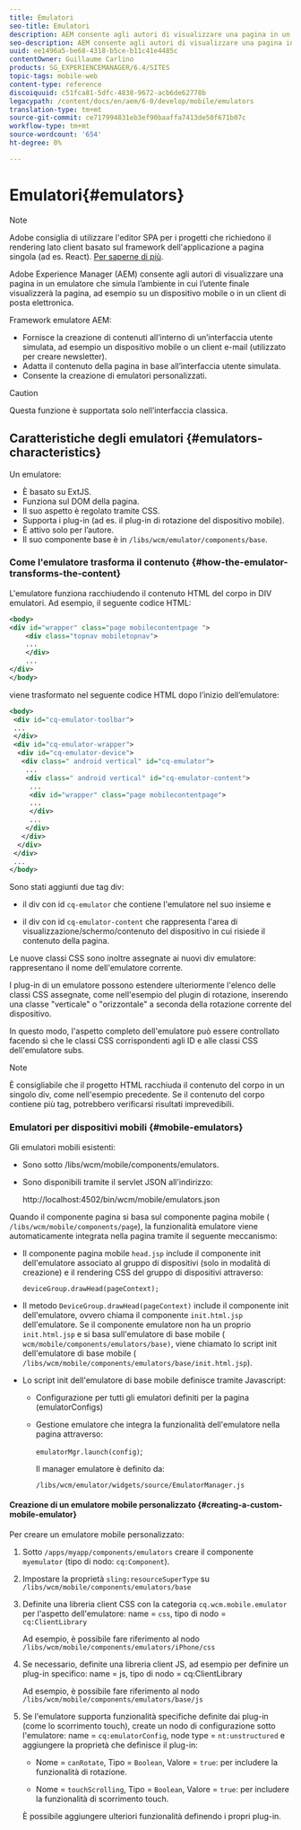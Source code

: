 ```yaml
---
title: Emulatori
seo-title: Emulatori
description: AEM consente agli autori di visualizzare una pagina in un emulatore che simula l’ambiente in cui l’utente finale visualizzerà la pagina
seo-description: AEM consente agli autori di visualizzare una pagina in un emulatore che simula l’ambiente in cui l’utente finale visualizzerà la pagina
uuid: ee1496a5-be68-4318-b5ce-b11c41e4485c
contentOwner: Guillaume Carlino
products: SG_EXPERIENCEMANAGER/6.4/SITES
topic-tags: mobile-web
content-type: reference
discoiquuid: c51fca81-5dfc-4838-9672-acb6de62778b
legacypath: /content/docs/en/aem/6-0/develop/mobile/emulators
translation-type: tm+mt
source-git-commit: ce717994831eb3ef90baaffa7413de50f671b07c
workflow-type: tm+mt
source-wordcount: '654'
ht-degree: 0%

---
```



# Emulatori{#emulators}

>[!NOTE]
>
> Adobe consiglia di utilizzare l&#39;editor SPA per i progetti che richiedono il rendering lato client basato sul framework dell&#39;applicazione a pagina singola (ad es. React). [Per saperne di più](/help/sites-developing/spa-overview.md).

Adobe Experience Manager (AEM) consente agli autori di visualizzare una pagina in un emulatore che simula l’ambiente in cui l’utente finale visualizzerà la pagina, ad esempio su un dispositivo mobile o in un client di posta elettronica.

Framework emulatore AEM:

* Fornisce la creazione di contenuti all’interno di un’interfaccia utente simulata, ad esempio un dispositivo mobile o un client e-mail (utilizzato per creare newsletter).
* Adatta il contenuto della pagina in base all’interfaccia utente simulata.
* Consente la creazione di emulatori personalizzati.

>[!CAUTION]
>
>Questa funzione è supportata solo nell’interfaccia classica.

## Caratteristiche degli emulatori {#emulators-characteristics}

Un emulatore:

* È basato su ExtJS.
* Funziona sul DOM della pagina.
* Il suo aspetto è regolato tramite CSS.
* Supporta i plug-in (ad es. il plug-in di rotazione del dispositivo mobile).
* È attivo solo per l’autore.
* Il suo componente base è in `/libs/wcm/emulator/components/base`.

### Come l&#39;emulatore trasforma il contenuto {#how-the-emulator-transforms-the-content}

L&#39;emulatore funziona racchiudendo il contenuto HTML del corpo in DIV emulatori. Ad esempio, il seguente codice HTML:

```xml
<body>
<div id="wrapper" class="page mobilecontentpage ">
    <div class="topnav mobiletopnav">
    ...
    </div>
    ...
</div>
</body>
```

viene trasformato nel seguente codice HTML dopo l’inizio dell’emulatore:

```xml
<body>
 <div id="cq-emulator-toolbar">
 ...
 </div>
 <div id="cq-emulator-wrapper">
  <div id="cq-emulator-device">
   <div class=" android vertical" id="cq-emulator">
    ...
    <div class=" android vertical" id="cq-emulator-content">
     ...
     <div id="wrapper" class="page mobilecontentpage">
     ...
     </div>
     ...
    </div>
   </div>
  </div>
 </div>
 ...
</body>
```

Sono stati aggiunti due tag div:

* il div con id `cq-emulator` che contiene l&#39;emulatore nel suo insieme e

* il div con id `cq-emulator-content` che rappresenta l&#39;area di visualizzazione/schermo/contenuto del dispositivo in cui risiede il contenuto della pagina.

Le nuove classi CSS sono inoltre assegnate ai nuovi div emulatore: rappresentano il nome dell&#39;emulatore corrente.

I plug-in di un emulatore possono estendere ulteriormente l&#39;elenco delle classi CSS assegnate, come nell&#39;esempio del plugin di rotazione, inserendo una classe &quot;verticale&quot; o &quot;orizzontale&quot; a seconda della rotazione corrente del dispositivo.

In questo modo, l&#39;aspetto completo dell&#39;emulatore può essere controllato facendo sì che le classi CSS corrispondenti agli ID e alle classi CSS dell&#39;emulatore subs.

>[!NOTE]
>
>È consigliabile che il progetto HTML racchiuda il contenuto del corpo in un singolo div, come nell&#39;esempio precedente. Se il contenuto del corpo contiene più tag, potrebbero verificarsi risultati imprevedibili.

### Emulatori per dispositivi mobili {#mobile-emulators}

Gli emulatori mobili esistenti:

* Sono sotto /libs/wcm/mobile/components/emulators.
* Sono disponibili tramite il servlet JSON all&#39;indirizzo:

   http://localhost:4502/bin/wcm/mobile/emulators.json

Quando il componente pagina si basa sul componente pagina mobile ( `/libs/wcm/mobile/components/page`), la funzionalità emulatore viene automaticamente integrata nella pagina tramite il seguente meccanismo:

* Il componente pagina mobile `head.jsp` include il componente init dell&#39;emulatore associato al gruppo di dispositivi (solo in modalità di creazione) e il rendering CSS del gruppo di dispositivi attraverso:

   `deviceGroup.drawHead(pageContext);`

* Il metodo `DeviceGroup.drawHead(pageContext)` include il componente init dell&#39;emulatore, ovvero chiama il componente `init.html.jsp` dell&#39;emulatore. Se il componente emulatore non ha un proprio `init.html.jsp` e si basa sull&#39;emulatore di base mobile ( `wcm/mobile/components/emulators/base)`, viene chiamato lo script init dell&#39;emulatore di base mobile ( `/libs/wcm/mobile/components/emulators/base/init.html.jsp`).

* Lo script init dell&#39;emulatore di base mobile definisce tramite Javascript:

   * Configurazione per tutti gli emulatori definiti per la pagina (emulatorConfigs)
   * Gestione emulatore che integra la funzionalità dell&#39;emulatore nella pagina attraverso:

      `emulatorMgr.launch(config)`;

      Il manager emulatore è definito da:

      `/libs/wcm/emulator/widgets/source/EmulatorManager.js`

#### Creazione di un emulatore mobile personalizzato {#creating-a-custom-mobile-emulator}

Per creare un emulatore mobile personalizzato:

1. Sotto `/apps/myapp/components/emulators` creare il componente `myemulator` (tipo di nodo: `cq:Component`).

1. Impostare la proprietà `sling:resourceSuperType` su `/libs/wcm/mobile/components/emulators/base`

1. Definite una libreria client CSS con la categoria `cq.wcm.mobile.emulator` per l&#39;aspetto dell&#39;emulatore: name = `css`, tipo di nodo = `cq:ClientLibrary`

   Ad esempio, è possibile fare riferimento al nodo `/libs/wcm/mobile/components/emulators/iPhone/css`

1. Se necessario, definite una libreria client JS, ad esempio per definire un plug-in specifico: name = js, tipo di nodo = cq:ClientLibrary

   Ad esempio, è possibile fare riferimento al nodo `/libs/wcm/mobile/components/emulators/base/js`

1. Se l&#39;emulatore supporta funzionalità specifiche definite dai plug-in (come lo scorrimento touch), create un nodo di configurazione sotto l&#39;emulatore: name = `cq:emulatorConfig`, node type = `nt:unstructured` e aggiungere la proprietà che definisce il plug-in:

   * Nome = `canRotate`, Tipo = `Boolean`, Valore = `true`: per includere la funzionalità di rotazione.

   * Nome = `touchScrolling`, Tipo = `Boolean`, Valore = `true`: per includere la funzionalità di scorrimento touch.

   È possibile aggiungere ulteriori funzionalità definendo i propri plug-in.

